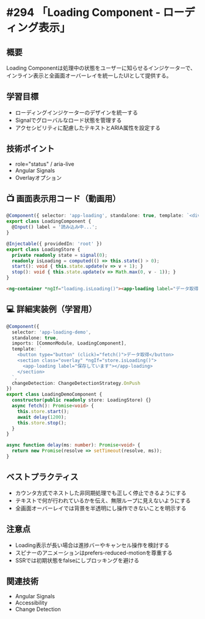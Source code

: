 # #294 「Loading Component - ローディング表示」

## 概要
Loading Componentは処理中の状態をユーザーに知らせるインジケーターで、インライン表示と全画面オーバーレイを統一したUIとして提供する。

## 学習目標
- ローディングインジケーターのデザインを統一する
- Signalでグローバルなロード状態を管理する
- アクセシビリティに配慮したテキストとARIA属性を設定する

## 技術ポイント
- role="status" / aria-live
- Angular Signals
- Overlayオプション

## 📺 画面表示用コード（動画用）
```typescript
@Component({ selector: 'app-loading', standalone: true, template: `<div class="loading" role="status" aria-live="polite"><span class="loading__spinner"></span><span class="loading__label">{{ label }}</span></div>`, changeDetection: ChangeDetectionStrategy.OnPush })
export class LoadingComponent {
  @Input() label = '読み込み中...';
}
```

```typescript
@Injectable({ providedIn: 'root' })
export class LoadingStore {
  private readonly state = signal(0);
  readonly isLoading = computed(() => this.state() > 0);
  start(): void { this.state.update(v => v + 1); }
  stop(): void { this.state.update(v => Math.max(0, v - 1)); }
}
```

```html
<ng-container *ngIf="loading.isLoading()"><app-loading label="データ取得中"></app-loading></ng-container>
```

## 💻 詳細実装例（学習用）
```typescript
@Component({
  selector: 'app-loading-demo',
  standalone: true,
  imports: [CommonModule, LoadingComponent],
  template: `
    <button type="button" (click)="fetch()">データ取得</button>
    <section class="overlay" *ngIf="store.isLoading()">
      <app-loading label="保存しています"></app-loading>
    </section>
  `,
  changeDetection: ChangeDetectionStrategy.OnPush
})
export class LoadingDemoComponent {
  constructor(public readonly store: LoadingStore) {}
  async fetch(): Promise<void> {
    this.store.start();
    await delay(1200);
    this.store.stop();
  }
}

async function delay(ms: number): Promise<void> {
  return new Promise(resolve => setTimeout(resolve, ms));
}
```

## ベストプラクティス
- カウンタ方式でネストした非同期処理でも正しく停止できるようにする
- テキストで何が行われているかを伝え、無限ループに見えないようにする
- 全画面オーバーレイでは背景を半透明にし操作できないことを明示する

## 注意点
- Loading表示が長い場合は進捗バーやキャンセル操作を検討する
- スピナーのアニメーションはprefers-reduced-motionを尊重する
- SSRでは初期状態をfalseにしブロッキングを避ける

## 関連技術
- Angular Signals
- Accessibility
- Change Detection
